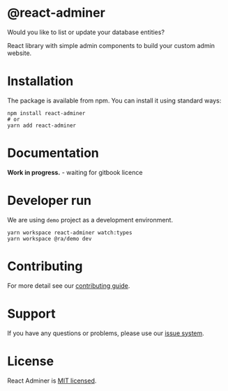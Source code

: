 # @react-adminer
Would you like to list or update your database entities?

React library with simple admin components to build your custom admin website.

# Installation
The package is available from npm. You can install it using standard ways:
```
npm install react-adminer
# or
yarn add react-adminer
```
# Documentation
**Work in progress.** - waiting for gitbook licence

# Developer run
We are using `demo` project as a development environment.
```
yarn workspace react-adminer watch:types
yarn workspace @ra/demo dev
```

# Contributing
For more detail see our [contributing guide](https://github.com/JaLe29/react-adminer/blob/master/CONTRIBUTING.md).

# Support
If you have any questions or problems, please use our [issue system](https://github.com/JaLe29/react-adminer/issues "issue system").

# License
React Adminer is [MIT licensed](https://github.com/JaLe29/react-adminer/blob/master/LICENSE).
